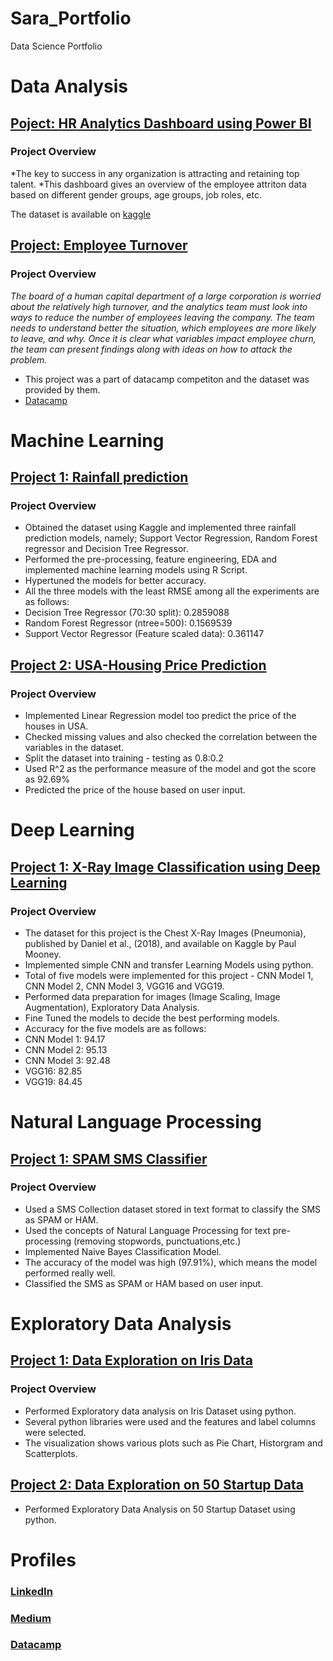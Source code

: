 # Sara_Portfolio
Data Science Portfolio


# Data Analysis

## [Poject: HR Analytics Dashboard using Power BI](https://github.com/Sarakaleem22/HRAnalytics.git)
### Project Overview
*The key to success in any organization is attracting and retaining top talent. 
*This dashboard gives an overview of the employee attriton data based on different gender groups, age groups, job roles, etc.

The dataset is available on [kaggle](https://www.kaggle.com/datasets/patelprashant/employee-attrition)

## [Project: Employee Turnover](https://github.com/Sarakaleem22/employeeturnover)
### Project Overview
*The board of a human capital department of a large corporation is worried about the relatively high turnover, and the analytics team must look into ways to reduce the number of employees leaving the company. The team needs to understand better the situation, which employees are more likely to leave, and why. Once it is clear what variables impact employee churn, the team can present findings along with ideas on how to attack the problem.*

* This project was a part of datacamp competiton and the dataset was provided by them.
* [Datacamp](https://app.datacamp.com/workspace/w/027a10e4-6a0a-4312-9b34-2c1f7c9f24ab) 

# Machine Learning 

## [Project 1: Rainfall prediction](https://github.com/Sarakaleem22/Rainfall_Prediction)
### Project Overview
* Obtained the dataset using Kaggle and implemented three rainfall prediction models, namely; Support Vector Regression, Random Forest regressor and Decision Tree Regressor.
* Performed the pre-processing, feature engineering, EDA and implemented machine learning models using R Script.
* Hypertuned the models for better accuracy.
* All the three models with the least RMSE among all the experiments are as follows:
* Decision Tree Regressor (70:30 split): 0.2859088
* Random Forest Regressor (ntree=500): 0.1569539
* Support Vector Regressor (Feature scaled data): 0.361147

## [Project 2: USA-Housing Price Prediction](https://github.com/Sarakaleem22/USA_Housing-Linear_Regression)
### Project Overview
* Implemented Linear Regression model too predict the price of the houses in USA.
* Checked missing values and also checked the correlation between the variables in the dataset.
* Split the dataset into training - testing as 0.8:0.2
* Used R^2 as the performance measure of the model and got the score as 92.69%
* Predicted the price of the house based on user input.

# Deep Learning

## [Project 1: X-Ray Image Classification using Deep Learning](https://github.com/Sarakaleem22/X-RayImage-classification-DL)
### Project Overview
* The dataset for this project is the Chest X-Ray Images (Pneumonia), published by Daniel et al., (2018), and available on Kaggle by Paul Mooney.
* Implemented simple CNN and transfer Learning Models using python. 
* Total of five models were implemented for this project - CNN Model 1, CNN Model 2, CNN Model 3, VGG16 and VGG19.
* Performed data preparation for images (Image Scaling, Image Augmentation), Exploratory Data Analysis.
* Fine Tuned the models to decide the best performing models.
* Accuracy for the five models are as follows:
* CNN Model 1: 94.17
* CNN Model 2: 95.13
* CNN Model 3: 92.48
* VGG16: 82.85
* VGG19: 84.45

# Natural Language Processing

## [Project 1: SPAM SMS Classifier](https://github.com/Sarakaleem22/SMS_OR_HAM/blob/main/README.md)
### Project Overview
* Used a SMS Collection dataset stored in text format to classify the SMS as SPAM or HAM.
* Used the concepts of Natural Language Processing for text pre-processing (removing stopwords, punctuations,etc.)
* Implemented Naive Bayes Classification Model.
* The accuracy of the model was high (97.91%), which means the model performed really well.
* Classified the SMS as SPAM or HAM based on user input.


# Exploratory Data Analysis

## [Project 1: Data Exploration on Iris Data](https://github.com/Sarakaleem22/Iris_Data)
### Project Overview
* Performed Exploratory data analysis on Iris Dataset using python.
* Several python libraries were used and the features and label columns were selected.
* The visualization shows various plots such as Pie Chart, Historgram and Scatterplots.

## [Project 2: Data Exploration on 50 Startup Data](https://github.com/Sarakaleem22/Sara_Portfolio/blob/main/50StartupsEDAExample.ipynb) 
* Performed Exploratory Data Analysis on 50 Startup Dataset using python.


# Profiles
### [LinkedIn](https://linkedin.com/in/sara-kaleem) 
### [Medium](https://medium.com/me/stories/public)
### [Datacamp](https://app.datacamp.com/talent/profile)
